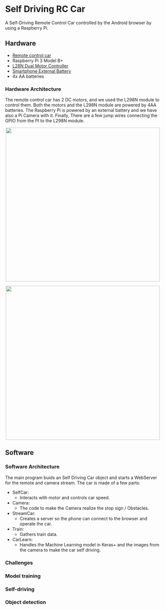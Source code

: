 # Self Driving RC Car
A Self-Driving Remote Control Car controlled by the Android browser by using a Raspberry Pi.

## Hardware
* [Remote control car](https://www.amazon.com/RC-Cars-Boy-Gift-Crawlers/dp/B07D2CZ7QF/ref=sr_1_fkmrnull_3?keywords=toyard+rc+car&qid=1554386210&s=gateway&sr=8-3-fkmrnull)
* Raspberry Pi 3 Model B+
* [L28N Dual Motor Controller](https://www.amazon.com/Qunqi-2Packs-Controller-Stepper-Arduino/dp/B01M29YK5U/ref=sr_1_2_sspa?crid=3IT1MD6DE13M8&keywords=qunqi+l298n+motor+drive+controller&qid=1554386315&s=gateway&sprefix=qunqi+%2Caps%2C150&sr=8-2-spons&psc=1)
* [Smartphone External Battery](https://www.amazon.com/Anker-PowerCore-Ultra-Compact-High-Speed-Technology/dp/B01CU1EC6Y/ref=sr_1_1?crid=CJHXP0O4LWGF&keywords=anker+powercore+5000&qid=1554386394&s=gateway&sprefix=anker+power+core+%2Caps%2C156&sr=8-1)
* 4x AA batteries

### Hardware Architecture
The remote control car has 2 DC motors, and we used the L298N module to control them. Both the motors and the L298N module are powered by 4AA batteries. The Raspberry Pi is powered by an external battery and we have also a Pi Camera with it. Finally, There are a few jump wires connecting the GPIO from the PI to the L298N module.

<p align="center">
 <img width="500" src="https://imgur.com/UZy1jFc.jpg">
<p>

<p align="center">
 <img width="500" src="https://imgur.com/kwHJBE2.jpg">
<p>

## Software

### Software Architecture
The main program buids an Self Driving Car object and starts a WebServer for the remote and camera stream. The car is made of a few parts:

* SelfCar:
  * Interacts with motor and controls car speed.
* Camera:
  * The code to make the Camera realize the stop sign / Obstacles.
* StreamCar:
  * Creates a server so the phone can connect to the browser and operate the car.
* Train:
  * Gathers train data.
* CarLearn:
  * Handles the Machine Learning model in Keras+ and the images from the camera to make the car self driving.

### Challenges


### Model training


### Self-driving


### Object detection


